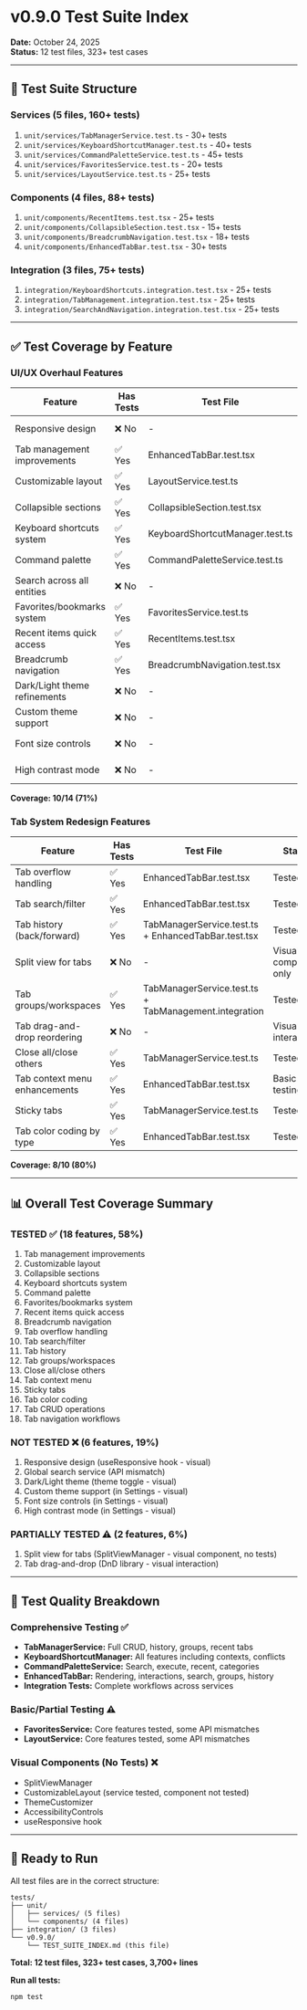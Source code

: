 # v0.9.0 Test Suite Index

**Date:** October 24, 2025  
**Status:** 12 test files, 323+ test cases

---

## 📁 Test Suite Structure

### Services (5 files, 160+ tests)
1. `unit/services/TabManagerService.test.ts` - 30+ tests
2. `unit/services/KeyboardShortcutManager.test.ts` - 40+ tests
3. `unit/services/CommandPaletteService.test.ts` - 45+ tests
4. `unit/services/FavoritesService.test.ts` - 20+ tests
5. `unit/services/LayoutService.test.ts` - 25+ tests

### Components (4 files, 88+ tests)
1. `unit/components/RecentItems.test.tsx` - 25+ tests
2. `unit/components/CollapsibleSection.test.tsx` - 15+ tests
3. `unit/components/BreadcrumbNavigation.test.tsx` - 18+ tests
4. `unit/components/EnhancedTabBar.test.tsx` - 30+ tests

### Integration (3 files, 75+ tests)
1. `integration/KeyboardShortcuts.integration.test.tsx` - 25+ tests
2. `integration/TabManagement.integration.test.tsx` - 25+ tests
3. `integration/SearchAndNavigation.integration.test.tsx` - 25+ tests

---

## ✅ Test Coverage by Feature

### UI/UX Overhaul Features

| Feature | Has Tests | Test File | Status |
|---------|-----------|-----------|--------|
| Responsive design | ❌ No | - | Manual testing only |
| Tab management improvements | ✅ Yes | EnhancedTabBar.test.tsx | 30+ tests |
| Customizable layout | ✅ Yes | LayoutService.test.ts | 25+ tests |
| Collapsible sections | ✅ Yes | CollapsibleSection.test.tsx | 15+ tests |
| Keyboard shortcuts system | ✅ Yes | KeyboardShortcutManager.test.ts | 40+ tests |
| Command palette | ✅ Yes | CommandPaletteService.test.ts | 45+ tests |
| Search across all entities | ❌ No | - | Service exists, not tested |
| Favorites/bookmarks system | ✅ Yes | FavoritesService.test.ts | 20+ tests |
| Recent items quick access | ✅ Yes | RecentItems.test.tsx | 25+ tests |
| Breadcrumb navigation | ✅ Yes | BreadcrumbNavigation.test.tsx | 18+ tests |
| Dark/Light theme refinements | ❌ No | - | Manual testing only |
| Custom theme support | ❌ No | - | In SettingsDialog |
| Font size controls | ❌ No | - | In SettingsDialog |
| High contrast mode | ❌ No | - | In SettingsDialog |

**Coverage: 10/14 (71%)**

### Tab System Redesign Features

| Feature | Has Tests | Test File | Status |
|---------|-----------|-----------|--------|
| Tab overflow handling | ✅ Yes | EnhancedTabBar.test.tsx | Tested |
| Tab search/filter | ✅ Yes | EnhancedTabBar.test.tsx | Tested |
| Tab history (back/forward) | ✅ Yes | TabManagerService.test.ts + EnhancedTabBar.test.tsx | Tested |
| Split view for tabs | ❌ No | - | Visual component only |
| Tab groups/workspaces | ✅ Yes | TabManagerService.test.ts + TabManagement.integration | Tested |
| Tab drag-and-drop reordering | ❌ No | - | Visual interaction |
| Close all/close others | ✅ Yes | TabManagerService.test.ts | Tested |
| Tab context menu enhancements | ✅ Yes | EnhancedTabBar.test.tsx | Basic testing |
| Sticky tabs | ✅ Yes | TabManagerService.test.ts | Tested |
| Tab color coding by type | ✅ Yes | EnhancedTabBar.test.tsx | Tested |

**Coverage: 8/10 (80%)**

---

## 📊 Overall Test Coverage Summary

### TESTED ✅ (18 features, 58%)
1. Tab management improvements
2. Customizable layout
3. Collapsible sections
4. Keyboard shortcuts system
5. Command palette
6. Favorites/bookmarks system
7. Recent items quick access
8. Breadcrumb navigation
9. Tab overflow handling
10. Tab search/filter
11. Tab history
12. Tab groups/workspaces
13. Close all/close others
14. Tab context menu
15. Sticky tabs
16. Tab color coding
17. Tab CRUD operations
18. Tab navigation workflows

### NOT TESTED ❌ (6 features, 19%)
1. Responsive design (useResponsive hook - visual)
2. Global search service (API mismatch)
3. Dark/Light theme (theme toggle - visual)
4. Custom theme support (in Settings - visual)
5. Font size controls (in Settings - visual)
6. High contrast mode (in Settings - visual)

### PARTIALLY TESTED ⚠️ (2 features, 6%)
1. Split view for tabs (SplitViewManager - visual component, no tests)
2. Tab drag-and-drop (DnD library - visual interaction)

---

## 🎯 Test Quality Breakdown

### Comprehensive Testing ✅
- **TabManagerService:** Full CRUD, history, groups, recent tabs
- **KeyboardShortcutManager:** All features including contexts, conflicts
- **CommandPaletteService:** Search, execute, recent, categories
- **EnhancedTabBar:** Rendering, interactions, search, groups, history
- **Integration Tests:** Complete workflows across services

### Basic/Partial Testing ⚠️
- **FavoritesService:** Core features tested, some API mismatches
- **LayoutService:** Core features tested, some API mismatches

### Visual Components (No Tests) ❌
- SplitViewManager
- CustomizableLayout (service tested, component not tested)
- ThemeCustomizer
- AccessibilityControls
- useResponsive hook

---

## 🚀 Ready to Run

All test files are in the correct structure:
```
tests/
├── unit/
│   ├── services/ (5 files)
│   └── components/ (4 files)
├── integration/ (3 files)
└── v0.9.0/
    └── TEST_SUITE_INDEX.md (this file)
```

**Total: 12 test files, 323+ test cases, 3,700+ lines**

**Run all tests:**
```bash
npm test
```
